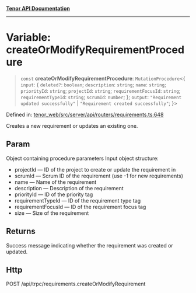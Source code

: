 [**Tenor API Documentation**](../../README.md)

***

# Variable: createOrModifyRequirementProcedure

> `const` **createOrModifyRequirementProcedure**: `MutationProcedure`\<\{ `input`: \{ `deleted?`: `boolean`; `description`: `string`; `name`: `string`; `priorityId`: `string`; `projectId`: `string`; `requirementFocusId`: `string`; `requirementTypeId`: `string`; `scrumId`: `number`; \}; `output`: `"Requirement updated successfully"` \| `"Requirement created successfully"`; \}\>

Defined in: [tenor\_web/src/server/api/routers/requirements.ts:648](https://github.com/Apantli/Tenor/blob/551fcec623199ab0ac9668d926e7d67c9012d18e/tenor_web/src/server/api/routers/requirements.ts#L648)

Creates a new requirement or updates an existing one.

## Param

Object containing procedure parameters
Input object structure:
- projectId — ID of the project to create or update the requirement in
- scrumId — Scrum ID of the requirement (use -1 for new requirements)
- name — Name of the requirement
- description — Description of the requirement
- priorityId — ID of the priority tag
- requirementTypeId — ID of the requirement type tag
- requirementFocusId — ID of the requirement focus tag
- size — Size of the requirement

## Returns

Success message indicating whether the requirement was created or updated.

## Http

POST /api/trpc/requirements.createOrModifyRequirement
